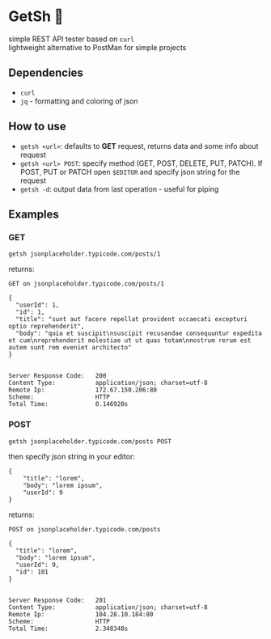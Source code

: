 # GetSh 💨

simple REST API tester based on `curl`  
lightweight alternative to PostMan for simple projects

## Dependencies
- `curl`
- `jq` - formatting and coloring of json

## How to use

- `getsh <url>`: defaults to **GET** request, returns data and some info about request
- `getsh <url> POST`: specify method (GET, POST, DELETE, PUT, PATCH). If POST, PUT or PATCH open `$EDITOR` and specify json string for the request
- `getsh -d`: output data from last operation - useful for piping

## Examples

### GET

`getsh jsonplaceholder.typicode.com/posts/1`  

returns:
```
GET on jsonplaceholder.typicode.com/posts/1

{
  "userId": 1,
  "id": 1,
  "title": "sunt aut facere repellat provident occaecati excepturi optio reprehenderit",
  "body": "quia et suscipit\nsuscipit recusandae consequuntur expedita et cum\nreprehenderit molestiae ut ut quas totam\nnostrum rerum est autem sunt rem eveniet architecto"
}


Server Response Code:   200
Content Type:           application/json; charset=utf-8
Remote Ip:              172.67.150.206:80
Scheme:                 HTTP
Total Time:             0.146920s
```

### POST

`getsh jsonplaceholder.typicode.com/posts POST`

then specify json string in your editor:

```
{
	"title": "lorem",
	"body": "lorem ipsum",
	"userId": 9
}
```

returns:
```
POST on jsonplaceholder.typicode.com/posts

{
  "title": "lorem",
  "body": "lorem ipsum",
  "userId": 9,
  "id": 101
}


Server Response Code:   201
Content Type:           application/json; charset=utf-8
Remote Ip:              104.28.10.184:80
Scheme:                 HTTP
Total Time:             2.348348s
```

